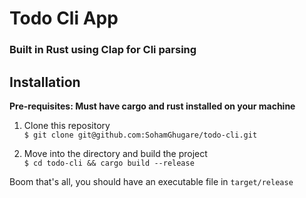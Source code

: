 # Todo Cli App
### Built in Rust using Clap for Cli parsing

## Installation
**Pre-requisites: Must have cargo and rust installed on your machine** <br>

1. Clone this repository <br>
`$ git clone git@github.com:SohamGhugare/todo-cli.git`

2. Move into the directory and build the project <br>
`$ cd todo-cli && cargo build --release`

Boom that's all, you should have an executable file in `target/release`